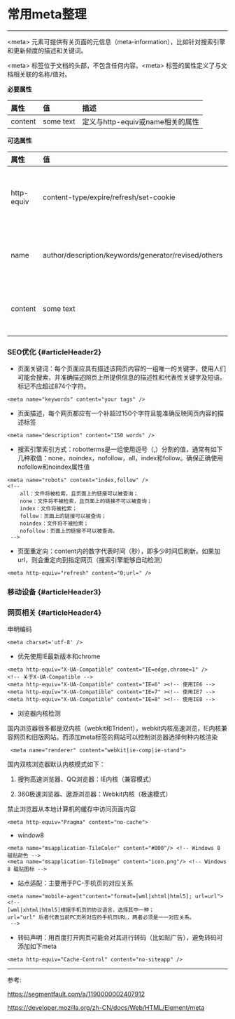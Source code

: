 # 常用meta整理

---

&lt;meta&gt; 元素可提供有关页面的元信息（meta-information），比如针对搜索引擎和更新频度的描述和关键词。

&lt;meta&gt; 标签位于文档的头部，不包含任何内容。&lt;meta&gt; 标签的属性定义了与文档相关联的名称/值对。

**必要属性**

| 属性 | 值 | 描述 |
| :--- | :--- | :--- |
| content | some text | 定义与http-equiv或name相关的属性 |

**可选属性**

| 属性 | 值 | 描述 |
| :--- | :--- | :--- |
| http-equiv | content-type/expire/refresh/set-cookie | 把content属性关联到HTTP头部 |
| name | author/description/keywords/generator/revised/others | 把content属性关联到一个名称 |
| content | some text | 定义用于翻译content属性值的格式 |

### SEO优化 {#articleHeader2}

* 页面关键词：每个页面应具有描述该网页内容的一组唯一的关键字，使用人们可能会搜索，并准确描述网页上所提供信息的描述性和代表性关键字及短语。标记不应超过874个字符。

```
<meta name="keywords" content="your tags" />
```

* 页面描述，每个网页都应有一个补超过150个字符且能准确反映网页内容的描述标签

```
<meta name="description" content="150 words" />
```

* 搜索引擎索引方式：robotterms是一组使用逗号（,）分割的值，通常有如下几种取值：none，noindex，nofollow，all，index和follow。确保正确使用nofollow和noindex属性值

```
<meta name="robots" content="index,follow" />
<!--
    all：文件将被检索，且页面上的链接可以被查询；
    none：文件将不被检索，且页面上的链接不可以被查询；
    index：文件将被检索；
    follow：页面上的链接可以被查询；
    noindex：文件将不被检索；
    nofollow：页面上的链接不可以被查询。
 -->
```

* 页面重定向：content内的数字代表时间（秒），即多少时间后刷新。如果加url，则会重定向到指定网页（搜索引擎能够自动检测）

```
<meta http-equiv="refresh" content="0;url=" />
```

### 移动设备 {#articleHeader3}

### 网页相关 {#articleHeader4}

申明编码

```
<meta charset='utf-8' />
```

* 优先使用IE最新版本和chrome

```
<meta http-equiv="X-UA-Compatible" content="IE=edge,chrome=1" />
<!-- 关于X-UA-Compatible -->
<meta http-equiv="X-UA-Compatible" content="IE=6" ><!-- 使用IE6 -->
<meta http-equiv="X-UA-Compatible" content="IE=7" ><!-- 使用IE7 -->
<meta http-equiv="X-UA-Compatible" content="IE=8" ><!-- 使用IE8 -->
```

* 浏览器内核检测

国内浏览器很多都是双内核（webkit和Trident），webkit内核高速浏览，IE内核兼容网页和旧版网站。而添加meta标签的网站可以控制浏览器选择何种内核渲染

```
 <meta name="renderer" content="webkit|ie-comp|ie-stand">
```

国内双核浏览器默认内核模式如下：

1. 搜狗高速浏览器、QQ浏览器：IE内核（兼容模式）

2. 360极速浏览器、遨游浏览器：Webkit内核（极速模式）

禁止浏览器从本地计算机的缓存中访问页面内容

```
<meta http-equiv="Pragma" content="no-cache">
```

* window8

```
<meta name="msapplication-TileColor" content="#000"/> <!-- Windows 8 磁贴颜色 -->
<meta name="msapplication-TileImage" content="icon.png"/> <!-- Windows 8 磁贴图标 -->
```

* 站点适配：主要用于PC-手机页的对应关系

```
<meta name="mobile-agent"content="format=[wml|xhtml|html5]; url=url">
<!--
[wml|xhtml|html5]根据手机页的协议语言，选择其中一种；
url="url" 后者代表当前PC页所对应的手机页URL，两者必须是一一对应关系。
 -->
```

* 转码声明：用百度打开网页可能会对其进行转码（比如贴广告），避免转码可添加如下meta

```
<meta http-equiv="Cache-Control" content="no-siteapp" />
```

---

参考:

https://segmentfault.com/a/1190000002407912

https://developer.mozilla.org/zh-CN/docs/Web/HTML/Element/meta


